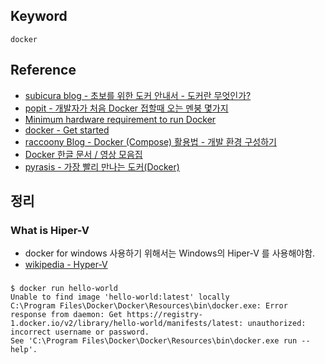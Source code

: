 ## Keyword
`docker`

## Reference
- [subicura blog - 초보를 위한 도커 안내서 - 도커란 무엇인가?](https://subicura.com/2017/01/19/docker-guide-for-beginners-1.html)
- [popit - 개발자가 처음 Docker 접할때 오는 멘붕 몇가지](http://www.popit.kr/%EA%B0%9C%EB%B0%9C%EC%9E%90%EA%B0%80-%EC%B2%98%EC%9D%8C-docker-%EC%A0%91%ED%95%A0%EB%95%8C-%EC%98%A4%EB%8A%94-%EB%A9%98%EB%B6%95-%EB%AA%87%EA%B0%80%EC%A7%80/)
- [Minimum hardware requirement to run Docker](https://forums.docker.com/t/minimum-hardware-requirement-to-run-docker/28072/5)
- [docker - Get started ](https://docs.docker.com/get-started/)
- [raccoony Blog - Docker (Compose) 활용법 - 개발 환경 구성하기](http://raccoonyy.github.io/docker-usages-for-dev-environment-setup/)
- [Docker 한글 문서 / 영상 모음집](http://documents.docker.co.kr/)
- [pyrasis - 가장 빨리 만나는 도커(Docker)](http://www.pyrasis.com/private/2014/11/30/publish-docker-for-the-really-impatient-book)

## 정리
### What is Hiper-V
- docker for windows 사용하기 위해서는 Windows의 Hiper-V 를 사용해야함.
- [wikipedia - Hyper-V](https://en.wikipedia.org/wiki/Hyper-V)

### 
```
$ docker run hello-world
Unable to find image 'hello-world:latest' locally
C:\Program Files\Docker\Docker\Resources\bin\docker.exe: Error response from daemon: Get https://registry-1.docker.io/v2/library/hello-world/manifests/latest: unauthorized: incorrect username or password.
See 'C:\Program Files\Docker\Docker\Resources\bin\docker.exe run --help'.
```